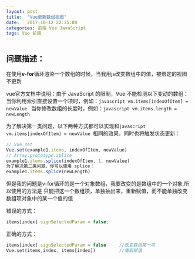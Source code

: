 ```yaml
---
layout: post
title:  "Vue更新数组视图"
date:   2017-10-12 22:35:00
categories: 前端 Vue JavaScript
tags: Vue 前端
---
```


## 问题描述：

在使用**v-for**循环渲染一个数组的时候，当我用js改变数组中的值，被绑定的视图不更新

vue官方文档中说明：由于 JavaScript 的限制，Vue 不能检测以下变动的数组：
当你利用索引直接设置一个项时，例如：```javascript vm.items[indexOfItem] = newValue ```
当你修改数组的长度时，例如：```javascript vm.items.length = newLength ```

为了解决第一类问题，以下两种方式都可以实现和```javascript vm.items[indexOfItem] = newValue ```相同的效果，同时也将触发状态更新：
```javascript
// Vue.set
Vue.set(example1.items, indexOfItem, newValue)
// Array.prototype.splice
example1.items.splice(indexOfItem, 1, newValue)
为了解决第二类问题，你可以使用 splice：
example1.items.splice(newLength)
```

但是我的问题是v-for循环的是一个对象数组，我要改变的是数组中的一个对象,所以使用的方法是
只能把这一个数组项，单独抽出来，重新赋值，而不能单独改变数组项对象中的某一个值的值

错误的方式：
```javascript
items[index].signSelectedParam = false;
```

正确的方式：
```javascript
items[index].signSelectedParam = false     //改变数组某一项
Vue.set(items,index, items[index])         //重新赋值
```